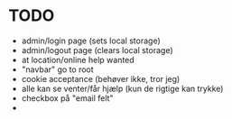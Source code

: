 # TODO

- admin/login page (sets local storage)
- admin/logout page (clears local storage)
- at location/online help wanted
- "navbar" go to root
- cookie acceptance (behøver ikke, tror jeg)
- alle kan se venter/får hjælp (kun de rigtige kan trykke)
- checkbox på "email felt"
-
